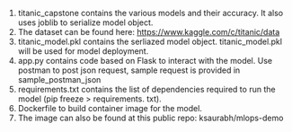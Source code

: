 1. titanic_capstone contains the various models and their accuracy. It also uses joblib to serialize model object.
2. The dataset can be found here: https://www.kaggle.com/c/titanic/data
3. titanic_model.pkl contains the serliazed model object. titanic_model.pkl will be used for model deployment.
4. app.py contains code based on Flask to interact with the model. Use postman to post json request, sample request is provided in sample_postman_json
5. requirements.txt contains the list of dependencies required to run the model (pip freeze > requirements. txt).
6. Dockerfile to build container image for the model.
7. The image can also be found at this public repo: ksaurabh/mlops-demo
